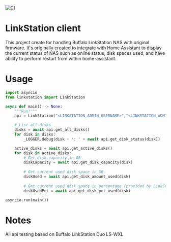 [![CI](https://github.com/iKaew/linkstation/actions/workflows/python-app.yml/badge.svg)](https://github.com/iKaew/linkstation/actions/workflows/python-app.yml)

# LinkStation client

This project create for handling Buffalo LinkStation NAS with original firmware. It's originally created to integrate with Home Assistant to display the current status of NAS such as online status, disk spaces used, and have ability to perform restart from within home-assistant. 

# Usage

```python
import asyncio
from linkstation import LinkStation

async def main() -> None:
    """Run!"""
    api = LinkStation("<LINKSTATION_ADMIN_USERNAME>","<LINKSTATION_ADMIN_PASSWORD>","<LINKSTATION_HOSTNAME/IP>")

    # List all disks
    disks = await api.get_all_disks()
    for disk in disks: 
        _LOGGER.debug(disk + ': ' + await api.get_disk_status(disk))

    active_disks = await api.get_active_disks()
    for disk in active_disks: 
        # Get disk capacity in GB
        diskCapacity = await api.get_disk_capacity(disk)
        
        # Get current used disk space in GB
        diskUsed = await api.get_disk_amount_used(disk)
        
        # Get current used disk space in percentage (provided by LinkStation)
        diskUsedPct = await api.get_disk_pct_used(disk)

asyncio.run(main())
```


# Notes
All api testing based on Buffalo LinkStation Duo LS-WXL
